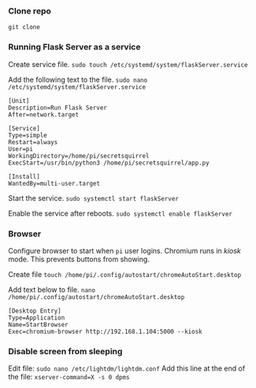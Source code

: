 
### Clone repo
```git clone```

### Running Flask Server as a service
Create service file. `sudo touch /etc/systemd/system/flaskServer.service`

Add the following text to the file. `sudo nano /etc/systemd/system/flaskServer.service`
```
[Unit]
Description=Run Flask Server
After=network.target

[Service]
Type=simple
Restart=always
User=pi
WorkingDirectory=/home/pi/secretsquirrel
ExecStart=/usr/bin/python3 /home/pi/secretsquirrel/app.py

[Install]
WantedBy=multi-user.target
```

Start the service. `sudo systemctl start flaskServer`

Enable the service after reboots. `sudo systemctl enable flaskServer`


### Browser
Configure browser to start when `pi` user logins. Chromium runs in *kiosk* mode. This prevents buttons from showing. 

Create file
`touch /home/pi/.config/autostart/chromeAutoStart.desktop`

Add text below to file. `nano /home/pi/.config/autostart/chromeAutoStart.desktop`

```
[Desktop Entry]
Type=Application
Name=StartBrowser
Exec=chromium-browser http://192.168.1.104:5000 --kiosk
```

### Disable screen from sleeping
Edit file: `sudo nano /etc/lightdm/lightdm.conf`
Add this line at the end of the file: `xserver-command=X -s 0 dpms`
